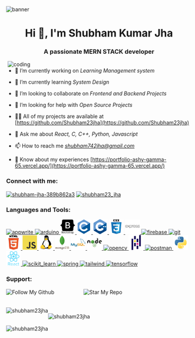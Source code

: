 <img align="center" alt="banner" width="1500" hieght="400" src="https://media.licdn.com/dms/image/D4D22AQGCXMvpYE8U0w/feedshare-shrink_800/0/1702112901357?e=1704931200&v=beta&t=VIrzFjO4n1ATdgbR91Nz3AivJQpXAU-o98jCw2Ag0Xc">

<h1 align="center">Hi 👋, I'm Shubham Kumar Jha</h1>
<h3 align="center">A passionate MERN STACK developer</h3>

<img align="right" alt="coding" width="500" src="https://miro.medium.com/v2/resize:fit:828/format:webp/1*4fNBO_UDYEVxM0E5T2FyJQ.gif">

- 🔭 I’m currently working on *Learning Management system*

- 🌱 I’m currently learning *System Design*

- 👯 I’m looking to collaborate on *Frontend and Backend Projects*

- 🤝 I’m looking for help with *Open Source Projects*

- 👨‍💻 All of my projects are available at [https://github.com/Shubham23jha](https://github.com/Shubham23jha)

- 💬 Ask me about *React, C, C++, Python, Javascript*

- 📫 How to reach me *shubham742jha@gmail.com*

- 📄 Know about my experiences [https://portfolio-ashy-gamma-65.vercel.app/](https://portfolio-ashy-gamma-65.vercel.app/)

<h3 align="left">Connect with me:</h3>
<p align="left">
<a href="https://linkedin.com/in/shubham-jha-389b862a3" target="blank"><img align="center" src="https://raw.githubusercontent.com/rahuldkjain/github-profile-readme-generator/master/src/images/icons/Social/linked-in-alt.svg" alt="shubham-jha-389b862a3" height="30" width="40" /></a>
<a href="https://www.leetcode.com/shubham23_jha" target="blank"><img align="center" src="https://raw.githubusercontent.com/rahuldkjain/github-profile-readme-generator/master/src/images/icons/Social/leet-code.svg" alt="shubham23_jha" height="30" width="40" /></a>
</p>

<h3 align="left">Languages and Tools:</h3>
<p align="left"> <a href="https://appwrite.io" target="_blank" rel="noreferrer"> <img src="https://www.vectorlogo.zone/logos/appwriteio/appwriteio-icon.svg" alt="appwrite" width="40" height="40"/> </a> <a href="https://www.arduino.cc/" target="_blank" rel="noreferrer"> <img src="https://cdn.worldvectorlogo.com/logos/arduino-1.svg" alt="arduino" width="40" height="40"/> </a> <a href="https://getbootstrap.com" target="_blank" rel="noreferrer"> <img src="https://raw.githubusercontent.com/devicons/devicon/master/icons/bootstrap/bootstrap-plain-wordmark.svg" alt="bootstrap" width="40" height="40"/> </a> <a href="https://www.cprogramming.com/" target="_blank" rel="noreferrer"> <img src="https://raw.githubusercontent.com/devicons/devicon/master/icons/c/c-original.svg" alt="c" width="40" height="40"/> </a> <a href="https://www.w3schools.com/cpp/" target="_blank" rel="noreferrer"> <img src="https://raw.githubusercontent.com/devicons/devicon/master/icons/cplusplus/cplusplus-original.svg" alt="cplusplus" width="40" height="40"/> </a> <a href="https://www.w3schools.com/css/" target="_blank" rel="noreferrer"> <img src="https://raw.githubusercontent.com/devicons/devicon/master/icons/css3/css3-original-wordmark.svg" alt="css3" width="40" height="40"/> </a> <a href="https://expressjs.com" target="_blank" rel="noreferrer"> <img src="https://raw.githubusercontent.com/devicons/devicon/master/icons/express/express-original-wordmark.svg" alt="express" width="40" height="40"/> </a> <a href="https://firebase.google.com/" target="_blank" rel="noreferrer"> <img src="https://www.vectorlogo.zone/logos/firebase/firebase-icon.svg" alt="firebase" width="40" height="40"/> </a> <a href="https://git-scm.com/" target="_blank" rel="noreferrer"> <img src="https://www.vectorlogo.zone/logos/git-scm/git-scm-icon.svg" alt="git" width="40" height="40"/> </a> <a href="https://www.w3.org/html/" target="_blank" rel="noreferrer"> <img src="https://raw.githubusercontent.com/devicons/devicon/master/icons/html5/html5-original-wordmark.svg" alt="html5" width="40" height="40"/> </a> <a href="https://developer.mozilla.org/en-US/docs/Web/JavaScript" target="_blank" rel="noreferrer"> <img src="https://raw.githubusercontent.com/devicons/devicon/master/icons/javascript/javascript-original.svg" alt="javascript" width="40" height="40"/> </a> <a href="https://www.linux.org/" target="_blank" rel="noreferrer"> <img src="https://raw.githubusercontent.com/devicons/devicon/master/icons/linux/linux-original.svg" alt="linux" width="40" height="40"/> </a> <a href="https://www.mongodb.com/" target="_blank" rel="noreferrer"> <img src="https://raw.githubusercontent.com/devicons/devicon/master/icons/mongodb/mongodb-original-wordmark.svg" alt="mongodb" width="40" height="40"/> </a> <a href="https://www.mysql.com/" target="_blank" rel="noreferrer"> <img src="https://raw.githubusercontent.com/devicons/devicon/master/icons/mysql/mysql-original-wordmark.svg" alt="mysql" width="40" height="40"/> </a> <a href="https://nodejs.org" target="_blank" rel="noreferrer"> <img src="https://raw.githubusercontent.com/devicons/devicon/master/icons/nodejs/nodejs-original-wordmark.svg" alt="nodejs" width="40" height="40"/> </a> <a href="https://opencv.org/" target="_blank" rel="noreferrer"> <img src="https://www.vectorlogo.zone/logos/opencv/opencv-icon.svg" alt="opencv" width="40" height="40"/> </a> <a href="https://pandas.pydata.org/" target="_blank" rel="noreferrer"> <img src="https://raw.githubusercontent.com/devicons/devicon/2ae2a900d2f041da66e950e4d48052658d850630/icons/pandas/pandas-original.svg" alt="pandas" width="40" height="40"/> </a> <a href="https://postman.com" target="_blank" rel="noreferrer"> <img src="https://www.vectorlogo.zone/logos/getpostman/getpostman-icon.svg" alt="postman" width="40" height="40"/> </a> <a href="https://www.python.org" target="_blank" rel="noreferrer"> <img src="https://raw.githubusercontent.com/devicons/devicon/master/icons/python/python-original.svg" alt="python" width="40" height="40"/> </a> <a href="https://reactjs.org/" target="_blank" rel="noreferrer"> <img src="https://raw.githubusercontent.com/devicons/devicon/master/icons/react/react-original-wordmark.svg" alt="react" width="40" height="40"/> </a> <a href="https://scikit-learn.org/" target="_blank" rel="noreferrer"> <img src="https://upload.wikimedia.org/wikipedia/commons/0/05/Scikit_learn_logo_small.svg" alt="scikit_learn" width="40" height="40"/> </a> <a href="https://spring.io/" target="_blank" rel="noreferrer"> <img src="https://www.vectorlogo.zone/logos/springio/springio-icon.svg" alt="spring" width="40" height="40"/> </a> <a href="https://tailwindcss.com/" target="_blank" rel="noreferrer"> <img src="https://www.vectorlogo.zone/logos/tailwindcss/tailwindcss-icon.svg" alt="tailwind" width="40" height="40"/> </a> <a href="https://www.tensorflow.org" target="_blank" rel="noreferrer"> <img src="https://www.vectorlogo.zone/logos/tensorflow/tensorflow-icon.svg" alt="tensorflow" width="40" height="40"/> </a> </p>

<h3 align="left">Support:</h3>
<p><a href="https://www.buymeacoffee.com/Follow My Github"> <img align="left" src="https://cdn.buymeacoffee.com/buttons/v2/default-yellow.png" height="50" width="210" alt="Follow My Github" /></a><a href="https://ko-fi.com/Star My Repo"> <img align="left" src="https://cdn.ko-fi.com/cdn/kofi3.png?v=3" height="50" width="210" alt="Star My Repo" /></a></p><br><br>

<p><img align="left" src="https://github-readme-stats.vercel.app/api/top-langs?username=shubham23jha&show_icons=true&locale=en&layout=compact" alt="shubham23jha" /></p>

<p>&nbsp;<img align="center" src="https://github-readme-stats.vercel.app/api?username=shubham23jha&show_icons=true&locale=en" alt="shubham23jha" /></p>

<p><img align="center" src="https://github-readme-streak-stats.herokuapp.com/?user=shubham23jha&" alt="shubham23jha" /></p>
